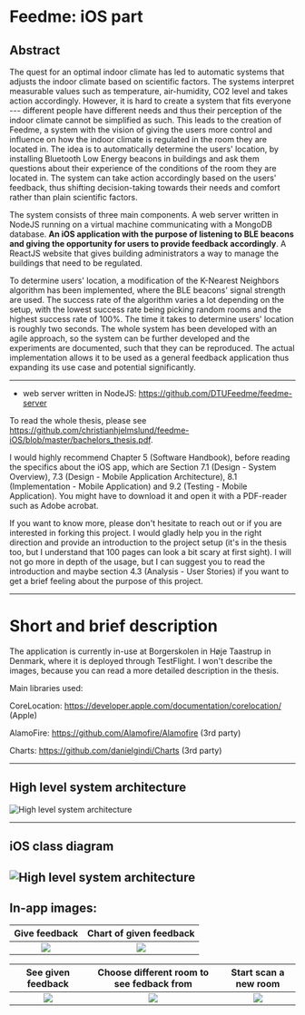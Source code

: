 # Feedme: iOS part

## Abstract
The quest for an optimal indoor climate has led to automatic systems that adjusts the indoor climate based on scientific factors. The systems interpret measurable values such as temperature, air-humidity, CO2 level and takes action accordingly. However, it is hard to create a system that fits everyone --- different people have different needs and thus their perception of the indoor climate cannot be simplified as such. This leads to the creation of Feedme, a system with the vision of giving the users more control and influence on how the indoor climate is regulated in the room they are located in. The idea is to automatically determine the users' location, by installing Bluetooth Low Energy beacons in buildings and ask them questions about their experience of the conditions of the room they are located in. The system can take action accordingly based on the users' feedback, thus shifting decision-taking towards their needs and comfort rather than plain scientific factors.

The system consists of three main components. A web server written in NodeJS running on a virtual machine communicating with a MongoDB database. **An iOS application with the purpose of listening to BLE beacons and giving the opportunity for users to provide feedback accordingly**. A ReactJS website that gives building administrators a way to manage the buildings that need to be regulated. 

To determine users' location, a modification of the K-Nearest Neighbors algorithm has been implemented, where the BLE beacons' signal strength are used. The success rate of the algorithm varies a lot depending on the setup, with the lowest success rate being picking random rooms and the highest success rate of 100\%. The time it takes to determine users' location is roughly two seconds. The whole system has been developed with an agile approach, so the system can be further developed and the experiments are documented, such that they can be reproduced. The actual implementation allows it to be used as a general feedback application thus expanding its use case and potential significantly.

------------------------------------------------------------------------------------------------------------------------

* web server written in NodeJS: https://github.com/DTUFeedme/feedme-server

To read the whole thesis, please see https://github.com/christianhjelmslund/feedme-iOS/blob/master/bachelors_thesis.pdf.

I would highly recommend Chapter 5 (Software Handbook), before reading the specifics about the iOS app, which are Section 7.1 (Design - System Overview), 7.3 (Design - Mobile Application Architecture), 8.1 (Implementation - Mobile Application) and 9.2 (Testing - Mobile Application). You might have to download it and open it with a PDF-reader such as Adobe acrobat.

If you want to know more, please don't hesitate to reach out or if you are interested in forking this project. I would gladly help you in the right direction and provide an introduction to the project setup (it's in the thesis too, but I understand that 100 pages can look a bit scary at first sight). I will not go more in depth of the usage, but I can suggest you to read the introduction and maybe section 4.3 (Analysis - User Stories) if you want to get a brief feeling about the purpose of this project.

------------------------------------------------------------------------------------------------------------------------
# Short and brief description

The application is currently in-use at Borgerskolen in Høje Taastrup in Denmark, where it is deployed through TestFlight. I won't describe the images, because you can read a more detailed description in the thesis.

Main libraries used:

CoreLocation: https://developer.apple.com/documentation/corelocation/ (Apple)

AlamoFire: https://github.com/Alamofire/Alamofire (3rd party)

Charts: https://github.com/danielgindi/Charts (3rd party)

------------------------------------------------------------------------------------------------------------------------

## High level system architecture

![High level system architecture](https://github.com/christianhjelmslund/feedme-iOS/blob/master/thesis_and_images/componentdiagram2.png)

------------------------------------------------------------------------------------------------------------------------
## iOS class diagram

![High level system architecture](https://github.com/christianhjelmslund/feedme-iOS/blob/master/thesis_and_images/classdiagram_mobileapplicaition.png)
------------------------------------------------------------------------------------------------------------------------
## In-app images:

Give feedback        |  Chart of given feedback
:-------------------------:|:-------------------------:
![](https://github.com/christianhjelmslund/feedme-iOS/blob/master/thesis_and_images/givefeedback.png)  |  ![](https://github.com/christianhjelmslund/feedme-iOS/blob/master/thesis_and_images/diagramview.png)

See given feedback        |  Choose different room to see fedback from   | Start scan a new room
:-------------------------:|:-------------------------:|:-------------------------:
![](https://github.com/christianhjelmslund/feedme-iOS/blob/master/thesis_and_images/seegivenfeedback.png)  |  ![](https://github.com/christianhjelmslund/feedme-iOS/blob/master/thesis_and_images/roomchoser.png) |  ![](https://github.com/christianhjelmslund/feedme-iOS/blob/master/thesis_and_images/startscan.png) 







